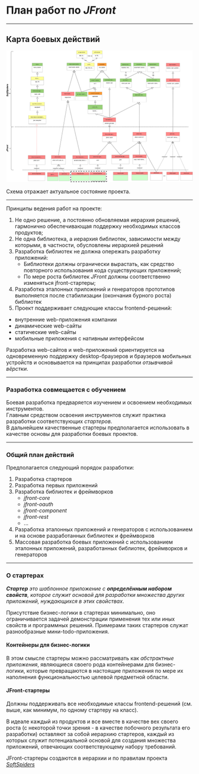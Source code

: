 # План работ по *JFront*

---

## Карта боевых действий

![План-схема разработки](images/jfront-plan.svg)

Схема отражает актуальное состояние проекта.

---

Принципы ведения работ на проекте:
1. Не одно решение, а постоянно обновляемая иерархия решений, гармонично обеспечивающая поддержку необходимых классов
продуктов;
2. Не одна библиотека, а иерархия библиотек, зависимости между которыми, в частности, обусловлены иерархией решений
3. Разработка библиотек не должна опережать разработку приложений:
   - Библиотеки должны огранически вырастать, как средство повторного использования кода существующих приложений;
   - По мере роста библиотек *JFront* должны соответственно изменяться jfront-стартеры;
4. Разработка эталонных приложений и генераторов прототипов выполняется после стабилизации (окончания бурного роста)
библиотек
5. Проект поддерживает следующие классы frontend-решений:
- внутренние web-приложения компании
- динамические web-сайты
- статические web-сайты
- мобильные приложения с нативным интерфейсом

Разработка web-сайтов и web-приложений ориентируется на одновременную поддержку desktop-браузеров и браузеров мобильных
устройств и основывается на принципах разработки *отзывчивой вёрстки*.

---

### Разработка совмещается с обучением

Боевая разработка предваряется изучением и освоением необходимых инструментов.  
Главным средством освоения инструментов служит практика разработки соответствующих *стартеров*.  
В дальнейшем качественные стартеры предполагается использовать в качестве основы для разработки боевых проектов. 

---

### Общий план действий

Предполагается следующий порядок разработки:

1. Разработка стартеров
2. Разработка первых приложений
3. Разработка библиотек и фреймворков
   - *jfront-core*
   - *jfront-oauth*
   - *jfront-component*
   - *jfront-rest*
   - ...
4. Разработка эталонных приложений и генераторов с использованием и на основе разработанных библиотек и фреймворков
5. Массовая разработка боевых приложений с использованием эталонных приложений, разработанных библиотек, фреймворков и
генераторов

---
### О стартерах

***Стартер*** *это шаблонное приложение с ***определённым набором свойств***, которое служит основой для разработки
множества других приложений, нуждающихся в этих свойствах*. 

Присутствие бизнес-логики в стартерах минимально, оно ограничивается задачей демонстрации применения тех или иных свойств
и программных решений. Примерами таких стартеров служат разнообразные мини-todo-приложения.

#### Контейнеры для бизнес-логики
В этом смысле стартеры можно рассматривать как *абстрактные приложения*, являющиеся своего рода контейнерами для
бизнес-логики, которые превращаются в настоящие приложения по мере их наполнения функциональностью целевой предметной
области.

#### JFront-стартеры

Должны поддерживать все необходимые классы frontend-решений (см. выше, как минимум, по одному стартеру на класс).

В идеале каждый из продуктов и все вместе в качестве вех своего роста (с некоторой точки зрения - в качестве побочного
результата его разработки) оставляют за собой иерархию стартеров, каждый из которых служит потенциальной основой для
создания множества приложений, отвечающих соответствующему набору требований.

JFront-стартеры создаются в иерархии и по правилам проекта [*SoftSpiders*](https://github.com/softspiders/softspiders)

